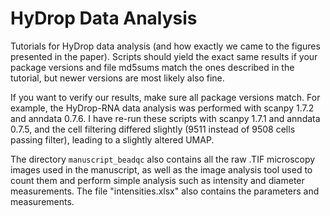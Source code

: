 # HyDrop Data Analysis
Tutorials for HyDrop data analysis (and how exactly we came to the figures presented in the paper). Scripts should yield the exact same results if your package versions and file md5sums match the ones described in the tutorial, but newer versions are most likely also fine.

If you want to verify our results, make sure all package versions match. For example, the HyDrop-RNA data analysis was performed with scanpy 1.7.2 and anndata 0.7.6. I have re-run these scripts with scanpy 1.7.1 and anndata 0.7.5, and the cell filtering differed slightly (9511 instead of 9508 cells passing filter), leading to a slightly altered UMAP.

The directory `manuscript_beadqc` also contains all the raw .TIF microscopy images used in the manuscript, as well as the image analysis tool used to count them and perform simple analysis such as intensity and diameter measurements. The file "intensities.xlsx" also contains the parameters and measurements.
